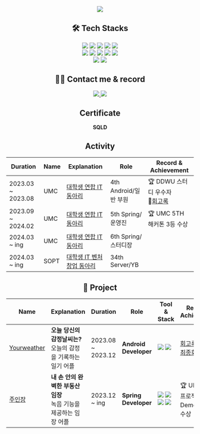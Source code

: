 <div align="center">
    <img src="https://capsule-render.vercel.app/api?type=waving&color=a4b9e5&height=120&text=&animation=&fontColor=687582&fontSize=40" />
</div>
<div align="center">


## 🛠️ Tech Stacks
<div align="center">
    <img src="https://img.shields.io/badge/Android-3DDC84?style=flat-square&logo=Android&logoColor=white">
    <img src="https://img.shields.io/badge/Amazon AWS-232F3E?style=flat-square&logo=Amazon AWS&logoColor=white">
    <img src="https://img.shields.io/badge/C-A8B9CC?style=flat-square&logo=C&logoColor=white">
    <img src="https://img.shields.io/badge/Discord-5865F2?style=flat-square&logo=Discord&logoColor=white">
    <img src="https://img.shields.io/badge/Github-181717?style=flat-square&logo=Github&logoColor=white"><br/>
    <img src="https://img.shields.io/badge/Java-007396?style=flat-square&logo=Java&logoColor=white">
    <img src="https://img.shields.io/badge/MySQL-4479A1?style=flat-square&logo=MySQL&logoColor=white">
    <img src="https://img.shields.io/badge/Notion-000000?style=flat-square&logo=Notion&logoColor=white">
    <img src="https://img.shields.io/badge/Oracle-F80000?style=flat-square&logo=Oracle&logoColor=white">
    <img src="https://img.shields.io/badge/Spring-6DB33F?style=flat-square&logo=Spring&logoColor=white"><br/>
    <img src="https://img.shields.io/badge/Spring Boot-6DB33F?style=flat-square&logo=Spring Boot&logoColor=white">
    <img src="https://img.shields.io/badge/Kotlin-7F52FF?style=flat-square&logo=kotlin&logoColor=white&color=%23779C7B"> 
</div>

## 🧑‍💻 Contact me & record
<div align="center">
     <a href="mailto:seojin5565@gmail.com">
        <img src="https://img.shields.io/badge/Gmail-EA4335?style=flat-square&logo=Gmail&logoColor=white&link=mailto:seojin5565@gmail.com">
    </a> 
     <a href="https://velog.io/@seojin5565/posts">
        <img src="https://img.shields.io/badge/Velog-20C997?style=flat-square&logo=Velog&logoColor=white&link=https://velog.io/@seojin5565/posts">
    </a>
</div>

## Certificate
**SQLD**

## Activity
| Duration        | Name | Explanation |    Role               |  Record & Achievement  |
|-------|-------------------|-----------------------------------------------------------|------------------|--------------------------------|
|2023.03 ~ 2023.08| UMC | [대학생 연합 IT 동아리](https://www.makeus.in/umc) | 4th Android/일반 부원 | 🏆 DDWU 스터디 우수자<br>📝[회고록](https://velog.io/@seojin5565/%ED%9A%8C%EA%B3%A0%EB%A1%9DUMC-%EB%8F%99%EB%8D%95%EC%97%AC%EB%8C%80-4%EA%B8%B0%EB%A5%BC-%EB%A7%88%EC%B9%98%EB%A9%B01-%EC%A7%80%EC%9B%90%EB%B6%80%ED%84%B0-%EC%8A%A4%ED%84%B0%EB%94%94%EA%B9%8C%EC%A7%80)|
|2023.09 ~ 2024.02| UMC | [대학생 연합 IT 동아리](https://www.makeus.in/umc) | 5th Spring/운영진 |🏆 UMC 5TH 해커톤 3등 수상|
|2024.03 ~ ing| UMC | [대학생 연합 IT 동아리](https://www.makeus.in/umc) | 6th Spring/스터디장 ||
|2024.03 ~ ing| SOPT | [대학생 IT 벤처 창업 동아리 ](https://www.sopt.org/) | 34th Server/YB ||

## 👯 Project

| Name        | Explanation | Duration   | Role              | Tool & Stack  | Record & Achievement |
|-------------|------------------------------------------------------------------|-------------------------|-------------------|----------------------------------------------------------------|--------------------------------|
| [Yourweather](https://github.com/yourweather) |    **오늘 당신의 감정날씨는?** <br> 오늘의 감정을 기록하는 일기 어플   | 2023.08 ~ 2023.12  | **Android Developer** | <img src="https://img.shields.io/badge/Kotlin-7F52FF?style=flat&logo=kotlin&logoColor=white&color=%23779C7B"> <img src="https://img.shields.io/badge/Android%20Studio-3DDC84?style=flat&logo=androidstudio&logoColor=white&color=%23195C61"> | [회고록](https://velog.io/@seojin5565/UMC-4th%ED%9A%8C%EA%B3%A0%EB%A1%9D) <br>[최종회고록](https://velog.io/@seojin5565/%ED%9A%8C%EA%B3%A0%ED%94%84%EB%A1%9C%EC%A0%9D%ED%8A%B8-UMC-4%EA%B8%B0-%ED%94%84%EB%A1%9C%EC%A0%9D%ED%8A%B8-%EC%B5%9C%EC%A2%85%ED%9A%8C%EA%B3%A0)||
| [주인장](https://github.com/Juinjang) |    **내 손 안의 완벽한 부동산 임장** <br> 녹음 기능을 제공하는 임장 어플   | 2023.12 ~ ing  | **Spring Developer** | <img src="https://img.shields.io/badge/Spring-6DB33F?style=flat-square&logo=Spring&logoColor=white"> <img src="https://img.shields.io/badge/Spring Boot-6DB33F?style=flat-square&logo=Spring Boot&logoColor=white"> <img src="https://img.shields.io/badge/Java-007396?style=flat-square&logo=Java&logoColor=white"> <img src="https://img.shields.io/badge/MySQL-4479A1?style=flat-square&logo=MySQL&logoColor=white">|🏆 UMC 최종 프로젝트 DemoDay 3등 수상|
